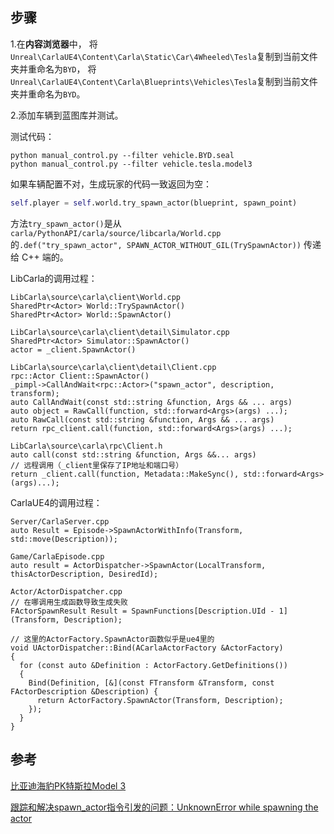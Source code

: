 

## 步骤
1.在**内容浏览器**中，
将`Unreal\CarlaUE4\Content\Carla\Static\Car\4Wheeled\Tesla`复制到当前文件夹并重命名为`BYD`，
将`Unreal\CarlaUE4\Content\Carla\Blueprints\Vehicles\Tesla`复制到当前文件夹并重命名为`BYD`。

2.添加车辆到蓝图库并测试。

测试代码：
```shell
python manual_control.py --filter vehicle.BYD.seal
python manual_control.py --filter vehicle.tesla.model3
```

如果车辆配置不对，生成玩家的代码一致返回为空：
```python
self.player = self.world.try_spawn_actor(blueprint, spawn_point)
```

方法`try_spawn_actor()`是从`carla/PythonAPI/carla/source/libcarla/World.cpp` 的`.def("try_spawn_actor", SPAWN_ACTOR_WITHOUT_GIL(TrySpawnActor))` 传递给 C++ 端的。

LibCarla的调用过程：
```text
LibCarla\source\carla\client\World.cpp
SharedPtr<Actor> World::TrySpawnActor()
SharedPtr<Actor> World::SpawnActor()

LibCarla\source\carla\client\detail\Simulator.cpp
SharedPtr<Actor> Simulator::SpawnActor()
actor = _client.SpawnActor()

LibCarla\source\carla\client\detail\Client.cpp
rpc::Actor Client::SpawnActor()
_pimpl->CallAndWait<rpc::Actor>("spawn_actor", description, transform);
auto CallAndWait(const std::string &function, Args && ... args)
auto object = RawCall(function, std::forward<Args>(args) ...);
auto RawCall(const std::string &function, Args && ... args)
return rpc_client.call(function, std::forward<Args>(args) ...);

LibCarla\source\carla\rpc\Client.h
auto call(const std::string &function, Args &&... args)
// 远程调用（_client里保存了IP地址和端口号）
return _client.call(function, Metadata::MakeSync(), std::forward<Args>(args)...);

```

CarlaUE4的调用过程：
```text
Server/CarlaServer.cpp
auto Result = Episode->SpawnActorWithInfo(Transform, std::move(Description));

Game/CarlaEpisode.cpp
auto result = ActorDispatcher->SpawnActor(LocalTransform, thisActorDescription, DesiredId);

Actor/ActorDispatcher.cpp
// 在哪调用生成函数导致生成失败
FActorSpawnResult Result = SpawnFunctions[Description.UId - 1](Transform, Description);

// 这里的ActorFactory.SpawnActor函数似乎是ue4里的
void UActorDispatcher::Bind(ACarlaActorFactory &ActorFactory)
{
  for (const auto &Definition : ActorFactory.GetDefinitions())
  {
    Bind(Definition, [&](const FTransform &Transform, const FActorDescription &Description) {
      return ActorFactory.SpawnActor(Transform, Description);
    });
  }
}
```


## 参考

[比亚迪海豹PK特斯拉Model 3](https://www.dongchedi.com/article/7119344427587813891)

[跟踪和解决spawn_actor指令引发的问题：UnknownError while spawning the actor](https://blog.csdn.net/csdncyn/article/details/136691547)
